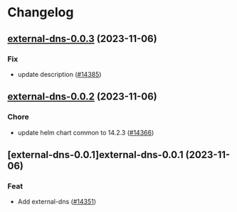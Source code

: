 # Changelog



## [external-dns-0.0.3](https://github.com/truecharts/charts/compare/external-dns-0.0.2...external-dns-0.0.3) (2023-11-06)

### Fix

- update description ([#14385](https://github.com/truecharts/charts/issues/14385))
  
  


## [external-dns-0.0.2](https://github.com/truecharts/charts/compare/external-dns-0.0.1...external-dns-0.0.2) (2023-11-06)

### Chore

- update helm chart common to 14.2.3 ([#14366](https://github.com/truecharts/charts/issues/14366))
  
  


## [external-dns-0.0.1]external-dns-0.0.1 (2023-11-06)

### Feat

- Add external-dns ([#14351](https://github.com/truecharts/charts/issues/14351))
  
  